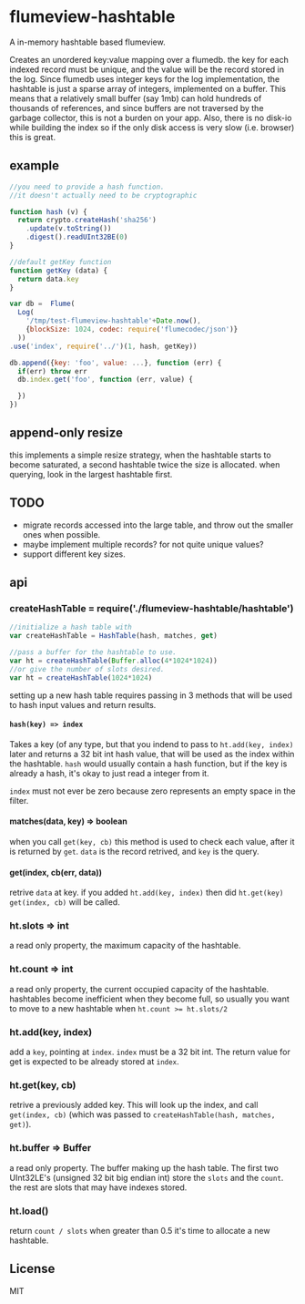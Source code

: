 # flumeview-hashtable

A in-memory hashtable based flumeview.

Creates an unordered key:value mapping over a flumedb.
the key for each indexed record must be unique, and
the value will be the record stored in the log.
Since flumedb uses integer keys for the log implementation,
the hashtable is just a sparse array of integers, implemented
on a buffer. This means that a relatively small buffer (say 1mb)
can hold hundreds of thousands of references, and since buffers
are not traversed by the garbage collector, this is not a burden
on your app. Also, there is no disk-io while building the index
so if the only disk access is very slow (i.e. browser) this is great.

## example

``` js
//you need to provide a hash function.
//it doesn't actually need to be cryptographic

function hash (v) {
  return crypto.createHash('sha256')
    .update(v.toString())
    .digest().readUInt32BE(0)
}

//default getKey function
function getKey (data) {
  return data.key
}

var db =  Flume(
  Log(
    '/tmp/test-flumeview-hashtable'+Date.now(),
    {blockSize: 1024, codec: require('flumecodec/json')}
  ))
.use('index', require('../')(1, hash, getKey))

db.append({key: 'foo', value: ...}, function (err) {
  if(err) throw err
  db.index.get('foo', function (err, value) {

  })
})
```

## append-only resize

this implements a simple resize strategy, when the hashtable starts to become saturated,
a second hashtable twice the size is allocated. when querying, look in the largest
hashtable first. 

## TODO

* migrate records accessed into the large table, and throw out
the smaller ones when possible.
* maybe implement multiple records? for not quite unique values?
* support different key sizes.

## api

### createHashTable = require('./flumeview-hashtable/hashtable')

``` js
//initialize a hash table with
var createHashTable = HashTable(hash, matches, get)

//pass a buffer for the hashtable to use.
var ht = createHashTable(Buffer.alloc(4*1024*1024))
//or give the number of slots desired.
var ht = createHashTable(1024*1024)
```

setting up a new hash table requires passing in 3 methods that will be used
to hash input values and return results.

#### `hash(key) => index`

Takes a key (of any type, but that you indend to pass to `ht.add(key, index)` later
and returns a 32 bit int hash value, that will be used as the index within the hashtable.
`hash` would usually contain a hash function, but if the key is already a hash,
it's okay to just read a integer from it.

`index` must not ever be zero because zero represents an empty space in the filter.

#### matches(data, key) => boolean

when you call `get(key, cb)` this method is used to check each value,
after it is returned by `get`. `data` is the record retrived, and `key` is the query.

#### get(index, cb(err, data))

retrive `data` at key.
if you added `ht.add(key, index)` then did `ht.get(key)` `get(index, cb)` will be called.

### ht.slots => int

a read only property, the maximum capacity of the hashtable.

### ht.count => int

a read only property, the current occupied capacity of the hashtable.
hashtables become inefficient when they become full, so usually you want
to move to a new hashtable when `ht.count >= ht.slots/2`

### ht.add(key, index)

add a `key`, pointing at `index`. `index` must be a 32 bit int.
The return value for get is expected to be already stored at `index`.

### ht.get(key, cb)

retrive a previously added key. This will look up the index, and call `get(index, cb)`
(which was passed to `createHashTable(hash, matches, get)`).

### ht.buffer => Buffer

a read only property. The buffer making up the hash table.
The first two UInt32LE's (unsigned 32 bit big endian int) store the `slots` and the `count`.
the rest are slots that may have indexes stored.

### ht.load()

return `count / slots` when greater than 0.5 it's time to allocate a new hashtable.

## License

MIT
